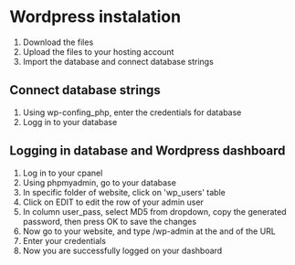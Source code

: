 # Wordpress instalation
1. Download the files
2. Upload the files to your hosting account
3. Import the database and connect database strings

## Connect database strings
1. Using wp-confing_php, enter the credentials for database
2. Logg in to your database

## Logging in database and Wordpress dashboard
1. Log in to your cpanel
2. Using phpmyadmin, go to your database
3. In specific folder of website, click on 'wp_users' table
4. Click on EDIT to edit the row of your admin user
5. In column user_pass, select MD5 from dropdown, copy the generated password, then press OK to save the changes
6. Now go to your website, and type /wp-admin at the and of the URL
7. Enter your credentials
8. Now you are successfully logged on your dashboard


